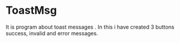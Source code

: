 # ToastMsg
It is program about toast messages . In this i have created 3 buttons success, invalid and error messages. 
